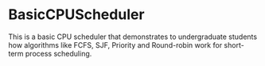 # BasicCPUScheduler
This is a basic CPU scheduler that demonstrates to undergraduate students how algorithms like FCFS, SJF, Priority and Round-robin work for short-term process scheduling.
